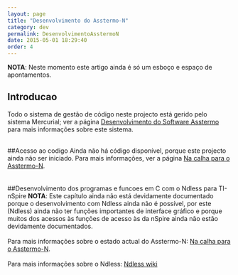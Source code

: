 ```yaml
---
layout: page
title: "Desenvolvimento do Asstermo-N"
category: dev
permalink: DesenvolvimentoAsstermoN
date: 2015-05-01 18:29:40
order: 4
---
```


**NOTA**: Neste momento este artigo ainda é só um esboço e espaço de apontamentos.

## Introducao
Todo o sistema de gestão de código neste projecto está gerido pelo sistema Mercurial; ver a página [Desenvolvimento do Software Asstermo](/DesenvolvimentoSoftware) para mais informações sobre este sistema.

<br>
##Acesso ao codigo
Ainda não há código disponível, porque este projecto ainda não ser iniciado. Para mais informações, ver a página <a href='/Calha_TInSpire#Asstermo-N'>Na calha para o Asstermo-N</a>.<br>
<br>
<br>
##Desenvolvimento dos programas e funcoes em C com o Ndless para TI-nSpire
<b>NOTA</b>: Este capítulo ainda não está devidamente documentado porque o desenvolvimento com Ndless ainda não é possível, por este (Ndless) ainda não ter funções importantes de interface gráfico e porque muitos dos acessos às funções de acesso às da nSpire ainda não estão devidamente documentados.<br>
<br>
Para mais informações sobre o estado actual do Asstermo-N: <a href='/Calha_TInSpire#Asstermo-N'>Na calha para o Asstermo-N</a>.<br>
<br>
Para mais informações sobre o Ndless: <a href='http://hackspire.unsads.com/wiki/index.php/Main_Page'>Ndless wiki</a>
